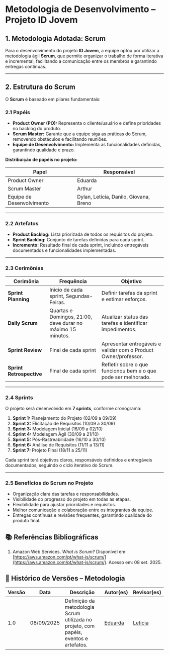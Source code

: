 # Metodologia de Desenvolvimento – Projeto ID Jovem

## 1. Metodologia Adotada: Scrum

Para o desenvolvimento do projeto **ID Jovem**, a equipe optou por utilizar a metodologia ágil **Scrum**, que permite organizar o trabalho de forma iterativa e incremental, facilitando a comunicação entre os membros e garantindo entregas contínuas.



---

## 2. Estrutura do Scrum

O **Scrum** é baseado em pilares fundamentais:

### 2.1 Papéis
- **Product Owner (PO):** Representa o cliente/usuário e define prioridades no backlog do produto.  
- **Scrum Master:** Garante que a equipe siga as práticas do Scrum, removendo obstáculos e facilitando reuniões.  
- **Equipe de Desenvolvimento:** Implementa as funcionalidades definidas, garantindo qualidade e prazo.

**Distribuição de papéis no projeto:**

| Papel | Responsável |
|-------|------------|
| Product Owner | Eduarda |
| Scrum Master | Arthur |
| Equipe de Desenvolvimento | Dylan, Leticia, Danilo, Giovana, Breno |

---

### 2.2 Artefatos
- **Product Backlog:** Lista priorizada de todos os requisitos do projeto.  
- **Sprint Backlog:** Conjunto de tarefas definidas para cada sprint.  
- **Incremento:** Resultado final de cada sprint, incluindo entregáveis documentados e funcionalidades implementadas.

---

### 2.3 Cerimônias
| Cerimônia | Frequência | Objetivo |
|-----------|-----------|---------|
| **Sprint Planning** | Início de cada sprint, Segundas-Feiras. | Definir tarefas da sprint e estimar esforços. |
| **Daily Scrum** | Quartas e Domingos, 21:00, deve durar no máximo 15 minutos. | Atualizar status das tarefas e identificar impedimentos. |
| **Sprint Review** | Final de cada sprint | Apresentar entregáveis e validar com o Product Owner/professor. |
| **Sprint Retrospective** | Final de cada sprint | Refletir sobre o que funcionou bem e o que pode ser melhorado. |

---

### 2.4 Sprints

O projeto será desenvolvido em **7 sprints**, conforme cronograma:

1. **Sprint 1:** Planejamento do Projeto (02/09 a 09/09)  
2. **Sprint 2:** Elicitação de Requisitos (10/09 a 30/09)  
3. **Sprint 3:** Modelagem Inicial (16/09 a 02/10)  
4. **Sprint 4:** Modelagem Ágil (30/09 a 21/10)  
5. **Sprint 5:** Pós-Rastreabilidade (16/10 a 30/10)  
6. **Sprint 6:** Análise de Requisitos (11/11 a 13/11)  
7. **Sprint 7:** Projeto Final (18/11 a 25/11)  

Cada sprint terá objetivos claros, responsáveis definidos e entregáveis documentados, seguindo o ciclo iterativo do Scrum.

---

### 2.5 Benefícios do Scrum no Projeto

- Organização clara das tarefas e responsabilidades.  
- Visibilidade do progresso do projeto em todas as etapas.  
- Flexibilidade para ajustar prioridades e requisitos.  
- Melhor comunicação e colaboração entre os integrantes da equipe.  
- Entregas contínuas e revisões frequentes, garantindo qualidade do produto final.


## 📚 Referências Bibliográficas

1. Amazon Web Services. *What is Scrum?* Disponível em: [https://aws.amazon.com/pt/what-is/scrum/](https://aws.amazon.com/pt/what-is/scrum/). Acesso em: 08 set. 2025.


## 📝 Histórico de Versões – Metodologia

| Versão | Data       | Descrição                                        | Autor(es)    | Revisor(es) |
|--------|-----------|-------------------------------------------------|-------------|-------------|
| 1.0    | 08/09/2025 | Definição da metodologia Scrum utilizada no projeto, com papéis, eventos e artefatos. | [Eduarda](https://github.com/eduardar0) | [Leticia](https://github.com/eduardar0/leticialopes20)|


